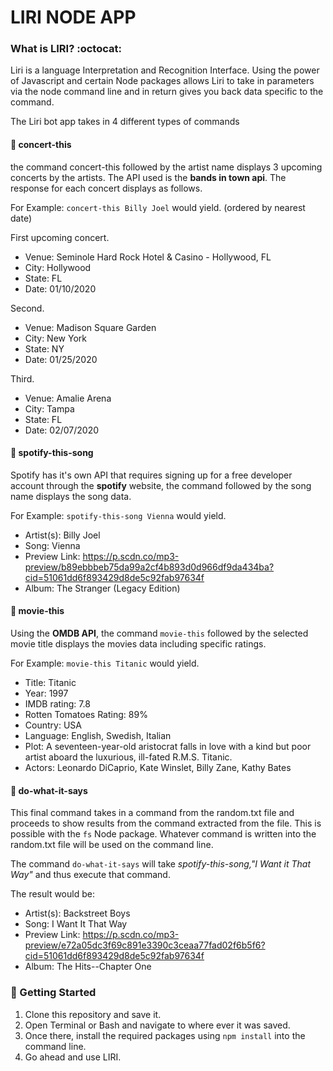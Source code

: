 # LIRI NODE APP 	

### What is LIRI? :octocat:

Liri is a language Interpretation and Recognition Interface. Using the power of Javascript and certain Node packages allows Liri to take in parameters via the node command line and in return gives you back data specific to the command. 

The Liri bot app takes in 4 different types of commands 

 #### :large_blue_diamond: concert-this 

the command concert-this followed by the artist name displays 3 upcoming concerts by the artists. The API used is the **bands in town api**. The response for each concert displays as follows.

For Example: `concert-this Billy Joel` would yield. (ordered by nearest date)

First upcoming concert. 

 * Venue: Seminole Hard Rock Hotel & Casino - Hollywood, FL
 * City:  Hollywood
 * State: FL 
 * Date:  01/10/2020
             
Second. 

 * Venue: Madison Square Garden
 * City:  New York
 * State: NY 
 * Date:  01/25/2020
             
Third. 

 * Venue: Amalie Arena
 * City:  Tampa
 * State: FL 
 * Date:  02/07/2020

#### :large_blue_diamond: spotify-this-song 

Spotify has it's own API that requires signing up for a free developer account through the **spotify** website, the command followed by the song name displays the song data. 

For Example: `spotify-this-song Vienna` would yield.

 * Artist(s): Billy Joel
 * Song: Vienna
 * Preview Link: https://p.scdn.co/mp3-preview/b89ebbbeb75da99a2cf4b893d0d966df9da434ba?cid=51061dd6f893429d8de5c92fab97634f
 * Album: The Stranger (Legacy Edition)

#### :large_blue_diamond: movie-this

Using the **OMDB API**, the command `movie-this` followed by the selected movie title displays the movies data including specific ratings. 

For Example: `movie-this Titanic` would yield. 

 * Title: Titanic
 * Year: 1997
 * IMDB rating: 7.8
 * Rotten Tomatoes Rating: 89%
 * Country: USA
 * Language: English, Swedish, Italian
 * Plot: A seventeen-year-old aristocrat falls in love with a kind but poor artist aboard the luxurious, ill-fated R.M.S. Titanic.
 * Actors: Leonardo DiCaprio, Kate Winslet, Billy Zane, Kathy Bates

#### :large_blue_diamond: do-what-it-says 

This final command takes in a command from the random.txt file and proceeds to show results from the command extracted from the file. This is possible with the `fs` Node package. Whatever command is written into the random.txt file will be used on the command line. 

The command `do-what-it-says` will take *spotify-this-song,"I Want it That Way"* and thus execute that command. 

The result would be: 

 * Artist(s): Backstreet Boys
 * Song: I Want It That Way
 * Preview Link: https://p.scdn.co/mp3-preview/e72a05dc3f69c891e3390c3ceaa77fad02f6b5f6?cid=51061dd6f893429d8de5c92fab97634f
 * Album: The Hits--Chapter One



 


### :large_orange_diamond: Getting Started 

1. Clone this repository and save it. 
2. Open Terminal or Bash and navigate to where ever it was saved. 
3. Once there, install the required packages using `npm install` into the command line. 
4. Go ahead and use LIRI. 







